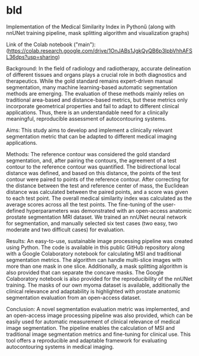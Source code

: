 # bld
Implementation of the Medical Similarity Index in Pythonű
(along with nnUNet training pipeline, mask splitting algorithm and visualization graphs)

Link of the Colab notebook ("main"):
(https://colab.research.google.com/drive/1OnJABs1JgkQyQB6p3IpbVhhAFSL36dps?usp=sharing)

Background: In the field of radiology and radiotherapy, accurate delineation of different tissues and organs plays a crucial role in both diagnostics and therapeutics. While the gold standard remains expert-driven manual segmentation, many machine learning-based automatic segmentation methods are emerging. The evaluation of these methods mainly relies on traditional area-based and distance-based metrics, but these metrics only incorporate geometrical properties and fail to adapt to different clinical applications. Thus, there is an understandable need for a clinically meaningful, reproducible assessment of autocontouring systems. 

Aims: This study aims to develop and implement a clinically relevant segmentation metric that can be adapted to different medical imaging applications.

Methods: The reference contour was considered the gold standard segmentation, and, after pairing the contours, the agreement of a test contour to the reference contour was quantified. The bidirectional local distance was defined, and based on this distance, the points of the test contour were paired to points of the reference contour. After correcting for the distance between the test and reference center of mass, the Euclidean distance was calculated between the paired points, and a score was given to each test point. The overall medical similarity index was calculated as the average scores across all the test points. The fine-tuning of the user-defined hyperparameters was demonstrated with an open-access anatomic prostate segmentation MRI dataset. We trained an nnUNet neural network for segmentation, and manually selected six test cases (two easy, two moderate and two difficult cases) for evaluation.

Results: An easy-to-use, sustainable image processing pipeline was created using Python. The code is available in this public GitHub repository along with a Google Colaboratory notebook for calculating MSI and traditional segmentation metrics. The algorithm can handle multi-slice images with more than one mask in one slice. Additionally, a mask splitting algorithm is also provided that can separate the concave masks. The Google Colaboratory notebook is also provided for the reproducibility of the nnUNet training. The masks of our own myoma dataset is available, additionally the clinical relevance and adaptability is highlighted with prostate anatomic segmentation evaluation from an open-access dataset.

Conclusion: A novel segmentation evaluation metric was implemented, and an open-access image processing pipeline was also provided, which can be easily used for automatic measurement of clinical relevance of medical image segmentation. The pipeline enables the calculation of MSI and traditional image segmentation metrics and fine-tuning for clinical use. This tool offers a reproducible and adaptable framework for evaluating autocontouring systems in medical imaging.
